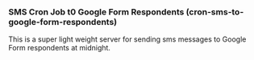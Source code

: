 ### SMS Cron Job t0 Google Form Respondents (cron-sms-to-google-form-respondents)

This is a super light weight server for sending sms messages to Google Form respondents at midnight.